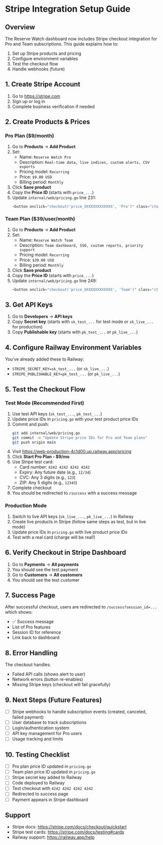 # Stripe Integration Setup Guide

## Overview
The Reserve Watch dashboard now includes Stripe checkout integration for Pro and Team subscriptions. This guide explains how to:
1. Set up Stripe products and pricing
2. Configure environment variables
3. Test the checkout flow
4. Handle webhooks (future)

## 1. Create Stripe Account
1. Go to https://stripe.com
2. Sign up or log in
3. Complete business verification if needed

## 2. Create Products & Prices

### Pro Plan ($9/month)
1. Go to **Products** → **Add Product**
2. Set:
   - Name: `Reserve Watch Pro`
   - Description: `Real-time data, live indices, custom alerts, CSV exports`
   - Pricing model: `Recurring`
   - Price: `$9.00 USD`
   - Billing period: `Monthly`
3. Click **Save product**
4. Copy the **Price ID** (starts with `price_...`)
5. Update `internal/web/pricing.go` line 231:
   ```go
   <button onclick="checkout('price_XXXXXXXXXXXXX', 'Pro')" class="cta-button" id="pro-btn">Start Pro Plan - $9/mo</button>
   ```

### Team Plan ($39/user/month)
1. Go to **Products** → **Add Product**
2. Set:
   - Name: `Reserve Watch Team`
   - Description: `Team dashboard, SSO, custom reports, priority support`
   - Pricing model: `Recurring`
   - Price: `$39.00 USD`
   - Billing period: `Monthly`
3. Click **Save product**
4. Copy the **Price ID** (starts with `price_...`)
5. Update `internal/web/pricing.go` line 249:
   ```go
   <button onclick="checkout('price_XXXXXXXXXXXXX', 'Team')" class="cta-button" id="team-btn">Contact Sales for Team</button>
   ```

## 3. Get API Keys
1. Go to **Developers** → **API keys**
2. Copy **Secret key** (starts with `sk_test_...` for test mode or `sk_live_...` for production)
3. Copy **Publishable key** (starts with `pk_test_...` or `pk_live_...`)

## 4. Configure Railway Environment Variables
You've already added these to Railway:
- `STRIPE_SECRET_KEY=sk_test_...` (or `sk_live_...`)
- `STRIPE_PUBLISHABLE_KEY=pk_test_...` (or `pk_live_...`)

## 5. Test the Checkout Flow

### Test Mode (Recommended First)
1. Use test API keys (`sk_test_...`, `pk_test_...`)
2. Update price IDs in `pricing.go` with your test product price IDs
3. Commit and push:
   ```bash
   git add internal/web/pricing.go
   git commit -m "Update Stripe price IDs for Pro and Team plans"
   git push origin main
   ```
4. Visit https://web-production-4c1d00.up.railway.app/pricing
5. Click **Start Pro Plan - $9/mo**
6. Use Stripe test card:
   - Card number: `4242 4242 4242 4242`
   - Expiry: Any future date (e.g., `12/34`)
   - CVC: Any 3 digits (e.g., `123`)
   - ZIP: Any 5 digits (e.g., `12345`)
7. Complete checkout
8. You should be redirected to `/success` with a success message

### Production Mode
1. Switch to live API keys (`sk_live_...`, `pk_live_...`) in Railway
2. Create live products in Stripe (follow same steps as test, but in live mode)
3. Update price IDs in `pricing.go` with live product price IDs
4. Test with a real card (charge will be real!)

## 6. Verify Checkout in Stripe Dashboard
1. Go to **Payments** → **All payments**
2. You should see the test payment
3. Go to **Customers** → **All customers**
4. You should see the test customer

## 7. Success Page
After successful checkout, users are redirected to `/success?session_id=...` which shows:
- ✅ Success message
- List of Pro features
- Session ID for reference
- Link back to dashboard

## 8. Error Handling
The checkout handles:
- Failed API calls (shows alert to user)
- Network errors (button re-enables)
- Missing Stripe keys (checkout will fail gracefully)

## 9. Next Steps (Future Features)
- [ ] Stripe webhooks to handle subscription events (created, canceled, failed payment)
- [ ] User database to track subscriptions
- [ ] Login/authentication system
- [ ] API key management for Pro users
- [ ] Usage tracking and limits

## 10. Testing Checklist
- [ ] Pro plan price ID updated in `pricing.go`
- [ ] Team plan price ID updated in `pricing.go`
- [ ] Stripe secret key added to Railway
- [ ] Code deployed to Railway
- [ ] Test checkout with `4242 4242 4242 4242`
- [ ] Redirected to success page
- [ ] Payment appears in Stripe dashboard

## Support
- Stripe docs: https://stripe.com/docs/checkout/quickstart
- Stripe test cards: https://stripe.com/docs/testing#cards
- Railway support: https://railway.app/help

